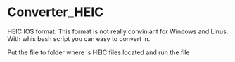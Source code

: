 # Converter_HEIC

HEIC IOS format. This format is not really conviniant for Windows and Linus.
With whis bash script you can easy to convert in.

Put the file to folder where is HEIC files located and run the file
